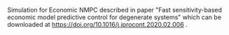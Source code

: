 Simulation for Economic NMPC described in paper "Fast sensitivity-based economic model predictive control for degenerate systems" which can be downloaded at https://doi.org/10.1016/j.jprocont.2020.02.006 . 